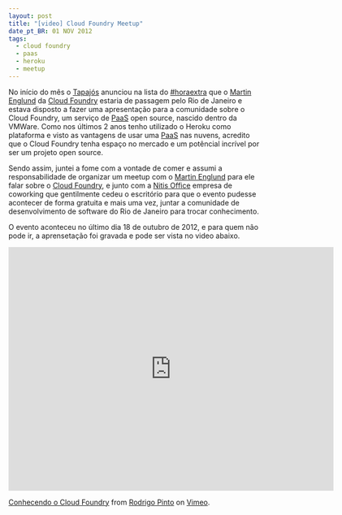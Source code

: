 ```yaml
---
layout: post
title: "[video] Cloud Foundry Meetup"
date_pt_BR: 01 NOV 2012
tags:
  - cloud foundry
  - paas
  - heroku
  - meetup
---
```


No início do mês o [Tapajós](http://twitter.com/tapajos) anunciou na lista do [#horaextra](http://horaextra.org) que o [Martin Englund][1] da [Cloud Foundry][2] estaria de passagem pelo Rio de Janeiro e estava disposto a fazer uma apresentação para a comunidade sobre o Cloud Foundry, um serviço de [PaaS][3] open source, nascido dentro da VMWare. Como nos últimos 2 anos tenho utilizado o Heroku como plataforma e visto as vantagens de usar uma [PaaS][3] nas nuvens, acredito que o Cloud Foundry tenha espaço no mercado e um potêncial incrível por ser um projeto open source.

Sendo assim, juntei a fome com a vontade de comer e assumi a responsabilidade de organizar um meetup com o [Martin Englund][1] para ele falar sobre o [Cloud Foundry][2], e junto com a [Nitis Office][4] empresa de coworking que gentilmente cedeu o escritório para que o evento pudesse acontecer de forma gratuita e mais uma vez, juntar a comunidade de desenvolvimento de software do Rio de Janeiro para trocar conhecimento.

O evento aconteceu no último dia 18 de outubro de 2012, e para quem não pode ir, a aprensetação foi gravada e pode ser vista no video abaixo.

<p><iframe src="http://player.vimeo.com/video/52576884?badge=0" width="640" height="480" frameborder="0" webkitAllowFullScreen mozallowfullscreen allowFullScreen></iframe>
<p><a href="http://vimeo.com/52576884">Conhecendo o Cloud Foundry</a> from <a href="http://vimeo.com/rodrigoospinto">Rodrigo Pinto</a> on <a href="http://vimeo.com">Vimeo</a>.</p>
</p>

[1]: http://twitter.com/pmenglund
[2]: http://cloudfoundry.com
[3]: http://en.wikipedia.org/wiki/Platform_as_a_service
[4]: http://www.nitisoffice.com.br/